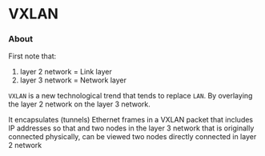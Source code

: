 # VXLAN
### About
First note that: 
1. layer 2 network = Link layer
2. layer 3 network = Network layer


`VXLAN` is a new technological trend that tends to replace `LAN`. By overlaying the layer 2 network on the layer 3 network.

It encapsulates (tunnels) Ethernet frames in a VXLAN packet that includes IP addresses so that and two nodes in the layer 3 network that is originally connected physically, can be viewed two nodes directly connected in layer 2 network
